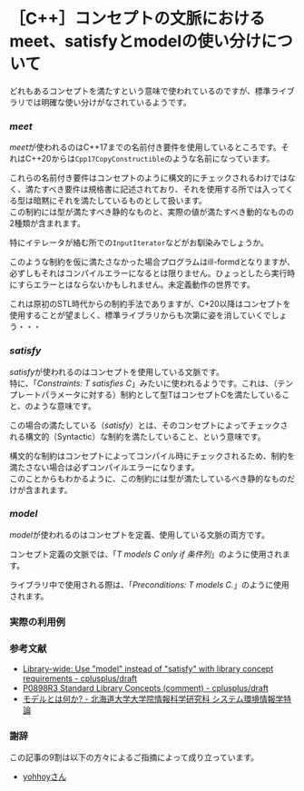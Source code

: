 #  ［C++］コンセプトの文脈におけるmeet、satisfyとmodelの使い分けについて

どれもあるコンセプトを満たすという意味で使われているのですが、標準ライブラリでは明確な使い分けがなされているようです。

### *meet*

*meet*が使われるのはC++17までの名前付き要件を使用しているところです。それはC++20からは`Cpp17CopyConstructible`のような名前になっています。

これらの名前付き要件はコンセプトのように構文的にチェックされるわけではなく、満たすべき要件は規格書に記述されており、それを使用する所では入ってくる型は暗黙にそれを満たしているものとして扱います。  
この制約には型が満たすべき静的なものと、実際の値が満たすべき動的なものの2種類が含まれます。

特にイテレータが絡む所での`InputIterator`などがお馴染みでしょうか。

このような制約を仮に満たさなかった場合プログラムはill-formdとなりますが、必ずしもそれはコンパイルエラーになるとは限りません。ひょっとしたら実行時にすらエラーとはならないかもしれません。未定義動作の世界です。

これは原初のSTL時代からの制約手法でありますが、C+20以降はコンセプトを使用することが望ましく、標準ライブラリからも次第に姿を消していくでしょう・・・


### *satisfy*

*satisfy*が使われるのはコンセプトを使用している文脈です。  
特に、「*Constraints: T satisfies C*」みたいに使われるようです。これは、（テンプレートパラメータに対する）制約として型TはコンセプトCを満たしていること、のような意味です。

この場合の満たしている（*satisfy*）とは、そのコンセプトによってチェックされる構文的（Syntactic）な制約を満たしていること、という意味です。

構文的な制約はコンセプトによってコンパイル時にチェックされるため、制約を満たさない場合は必ずコンパイルエラーになります。  
このことからもわかるように、この制約には型が満たしているべき静的なものだけが含まれます。


### *model*

*model*が使われるのはコンセプトを定義、使用している文脈の両方です。

コンセプト定義の文脈では、「*T models C only if 条件列*」のように使用されます。

ライブラリ中で使用される際は、「*Preconditions: T models C.*」のように使用されます。

### 実際の利用例


### 参考文献

- [Library-wide: Use "model" instead of "satisfy" with library concept requirements - cplusplus/draft](https://github.com/cplusplus/draft/pull/2797)
- [P0898R3 Standard Library Concepts (comment) - cplusplus/draft](https://github.com/cplusplus/draft/pull/2176#discussion_r196590990)
- [モデルとは何か? -  北海道大学大学院情報科学研究科 システム環境情報学特論](http://dse.ssi.ist.hokudai.ac.jp/~onosato/lectures/DSE19/H19-Model.pdf)

### 謝辞

この記事の9割は以下の方々によるご指摘によって成り立っています。

- [yohhoyさん](https://twitter.com/yohhoy/status/1177578518164561922)
